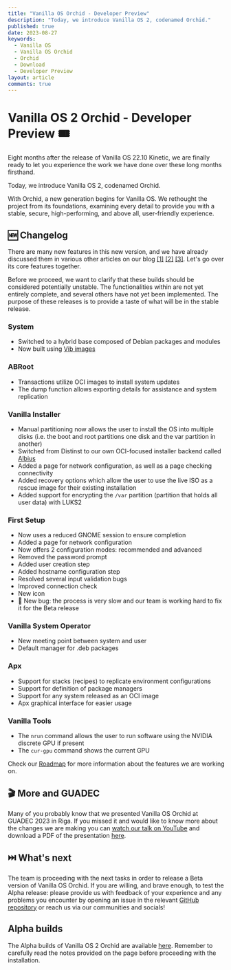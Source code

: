```yaml
---
title: "Vanilla OS Orchid - Developer Preview"
description: "Today, we introduce Vanilla OS 2, codenamed Orchid."
published: true
date: 2023-08-27
keywords:
  - Vanilla OS
  - Vanilla OS Orchid
  - Orchid
  - Download
  - Developer Preview
layout: article
comments: true
---
```


# Vanilla OS 2 Orchid - Developer Preview 🎟️
Eight months after the release of Vanilla OS 22.10 Kinetic, we are finally ready to let you experience the work we have done over these long months firsthand.

Today, we introduce Vanilla OS 2, codenamed Orchid.

With Orchid, a new generation begins for Vanilla OS. We rethought the project from its foundations, examining every detail to provide you with a stable, secure, high-performing, and above all, user-friendly experience.


## 🆕 Changelog
There are many new features in this new version, and we have already discussed them in various other articles on our blog [[1]](https://vanillaos.org/blog/article/2023-03-07/vanilla-os-20-orchid---initial-work) [[2]](https://vanillaos.org/blog/article/2023-06-11/vanilla-os-orchid---devlog-11-jun) [[3]](https://vanillaos.org/blog/article/2023-07-05/vanilla-os-orchid---devlog-5-jul). Let's go over its core features together.

Before we proceed, we want to clarify that these builds should be considered potentially unstable. The functionalities within are not yet entirely complete, and several others have not yet been implemented. The purpose of these releases is to provide a taste of what will be in the stable release.


### System
* Switched to a hybrid base composed of Debian packages and modules
* Now built using [Vib images](https://vanillaos.org/blog/article/2023-06-11/vanilla-os-orchid---devlog-11-jun)


### ABRoot
* Transactions utilize OCI images to install system updates
* The dump function allows exporting details for assistance and system replication


### Vanilla Installer
* Manual partitioning now allows the user to install the OS into multiple disks (i.e. the boot and root partitions one disk and the var partition in another)
* Switched from Distinst to our own OCI-focused installer backend called [Albius](https://github.com/Vanilla-OS/Albius)
* Added a page for network configuration, as well as a page checking connectivity
* Added recovery options which allow the user to use the live ISO as a rescue image for their existing installation
* Added support for encrypting the `/var` partition (partition that holds all user data) with LUKS2


### First Setup
* Now uses a reduced GNOME session to ensure completion
* Added a page for network configuration
* Now offers 2 configuration modes: recommended and advanced
* Removed the password prompt
* Added user creation step
* Added hostname configuration step
* Resolved several input validation bugs
* Improved connection check
* New icon
* 🐞 New bug: the process is very slow and our team is working hard to fix it for the Beta release


### Vanilla System Operator
* New meeting point between system and user
* Default manager for .deb packages


### Apx
* Support for stacks (recipes) to replicate environment configurations
* Support for definition of package managers
* Support for any system released as an OCI image
* Apx graphical interface for easier usage


### Vanilla Tools
* The `nrun` command allows the user to run software using the NVIDIA discrete GPU if present
* The `cur-gpu` command shows the current GPU

Check our [Roadmap](https://vanillaos.org/roadmap) for more information about the features we are working on.

## 🎬 More and GUADEC
Many of you probably know that we presented Vanilla OS Orchid at GUADEC 2023 in Riga. If you missed it and would like to know more about the changes we are making you can [watch our talk on YouTube](https://www.youtube.com/watch?v=hv-bkYpHSbQ&t=444s&ab_channel=GNOME) and download a PDF of the presentation [here](https://cdn.vanillaos.org/assets/Vanilla%20OS%20-%20GUADEC%202023.pdf).


## ⏭️ What's next
The team is proceeding with the next tasks in order to release a Beta version of Vanilla OS Orchid. If you are willing, and brave enough, to test the Alpha release: please provide us with feedback of your experience and any problems you encounter by opening an issue in the relevant [GitHub repository](https://github.com/orgs/Vanilla-OS) or reach us via our communities and socials!

## Alpha builds
The Alpha builds of Vanilla OS 2 Orchid are available [here](/download/orchid/alpha). Remember to carefully read the notes provided on the page before proceeding with the installation.
